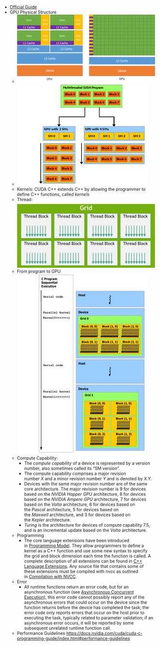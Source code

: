 - [Official Guide](https://docs.nvidia.com/cuda/cuda-c-programming-guide/index.html)
- GPU Physical Structure
	- ![gpu-devotes-more-transistors-to-data-processing.png](../assets/gpu-devotes-more-transistors-to-data-processing.png)
	- ![automatic-scalability.png](../assets/automatic-scalability.png)
	- Kernels: CUDA C++ extends C++ by allowing the programmer to define C++ functions, called *kernels*
	- Thread:
	  ![grid-of-thread-blocks.png](../assets/grid-of-thread-blocks.png)
	- From program to GPU
	  ![heterogeneous-programming.png](../assets/heterogeneous-programming.png)
	- Compute Capability:
		- The *compute capability* of a device is represented by a version number, also sometimes called its “SM version”.
		- The compute capability comprises a major revision number *X* and a minor revision number *Y* and is denoted by *X.Y*.
		- Devices with the same major revision number are of the same core architecture. The major revision number is 9 for devices based on the *NVIDIA Hopper GPU* architecture, 8 for devices based on the *NVIDIA Ampere GPU* architecture, 7 for devices based on the *Volta* architecture, 6 for devices based on the *Pascal* architecture, 5 for devices based on the *Maxwell* architecture, and 3 for devices based on the *Kepler* architecture.
		- *Turing* is the architecture for devices of compute capability 7.5, and is an incremental update based on the *Volta* architecture.
	- Programming
		- The core language extensions have been introduced in [Programming Model](https://docs.nvidia.com/cuda/cuda-c-programming-guide/index.html#programming-model). They allow programmers to define a kernel as a C++ function and use some new syntax to specify the grid and block dimension each time the function is called. A complete description of all extensions can be found in [C++ Language Extensions](https://docs.nvidia.com/cuda/cuda-c-programming-guide/index.html#c-language-extensions). Any source file that contains some of these extensions must be compiled with nvcc as outlined in [Compilation with NVCC](https://docs.nvidia.com/cuda/cuda-c-programming-guide/index.html#compilation-with-nvcc).
	- Error
		- All runtime functions return an error code, but for an asynchronous function (see [Asynchronous Concurrent Execution](https://docs.nvidia.com/cuda/cuda-c-programming-guide/index.html#asynchronous-concurrent-execution)), this error code cannot possibly report any of the asynchronous errors that could occur on the device since the function returns before the device has completed the task; the error code only reports errors that occur on the host prior to executing the task, typically related to parameter validation; if an asynchronous error occurs, it will be reported by some subsequent unrelated runtime function call.
	- Performance Guidelines https://docs.nvidia.com/cuda/cuda-c-programming-guide/index.html#performance-guidelines